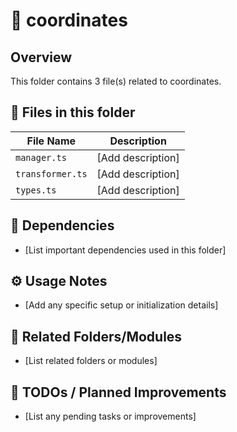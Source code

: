 # 📂 coordinates

## Overview
This folder contains 3 file(s) related to coordinates.

## 📄 Files in this folder

| File Name | Description |
|-----------|-------------|
| `manager.ts` | [Add description] |
| `transformer.ts` | [Add description] |
| `types.ts` | [Add description] |

## 🔗 Dependencies
- [List important dependencies used in this folder]

## ⚙️ Usage Notes
- [Add any specific setup or initialization details]

## 🔄 Related Folders/Modules
- [List related folders or modules]

## 🚧 TODOs / Planned Improvements
- [List any pending tasks or improvements]
